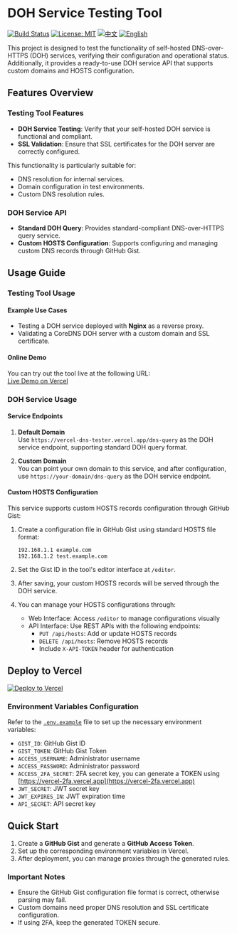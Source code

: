# DOH Service Testing Tool

[![Build Status](https://github.com/DavidKk/vercel-dns-tester/actions/workflows/coverage.workflow.yml/badge.svg)](https://github.com/DavidKk/vercel-dns-tester/actions/workflows/coverage.workflow.yml) [![License: MIT](https://img.shields.io/badge/License-MIT-yellow.svg)](https://opensource.org/licenses/MIT) [![中文](https://img.shields.io/badge/%E6%96%87%E6%A1%A3-%E4%B8%AD%E6%96%87-green?style=flat-square&logo=docs)](https://github.com/DavidKk/vercel-dns-tester/blob/main/README.zh-CN.md) [![English](https://img.shields.io/badge/docs-English-green?style=flat-square&logo=docs)](https://github.com/DavidKk/vercel-dns-tester/blob/main/README.md)

This project is designed to test the functionality of self-hosted DNS-over-HTTPS (DOH) services, verifying their configuration and operational status. Additionally, it provides a ready-to-use DOH service API that supports custom domains and HOSTS configuration.

## Features Overview

### Testing Tool Features

- **DOH Service Testing**: Verify that your self-hosted DOH service is functional and compliant.
- **SSL Validation**: Ensure that SSL certificates for the DOH server are correctly configured.

This functionality is particularly suitable for:

- DNS resolution for internal services.
- Domain configuration in test environments.
- Custom DNS resolution rules.

### DOH Service API

- **Standard DOH Query**: Provides standard-compliant DNS-over-HTTPS query service.
- **Custom HOSTS Configuration**: Supports configuring and managing custom DNS records through GitHub Gist.

## Usage Guide

### Testing Tool Usage

#### Example Use Cases

- Testing a DOH service deployed with **Nginx** as a reverse proxy.
- Validating a CoreDNS DOH server with a custom domain and SSL certificate.

#### Online Demo

You can try out the tool live at the following URL:  
[Live Demo on Vercel](https://vercel-dns-tester.vercel.app/)

### DOH Service Usage

#### Service Endpoints

1. **Default Domain**  
   Use `https://vercel-dns-tester.vercel.app/dns-query` as the DOH service endpoint, supporting standard DOH query format.

2. **Custom Domain**  
   You can point your own domain to this service, and after configuration, use `https://your-domain/dns-query` as the DOH service endpoint.

#### Custom HOSTS Configuration

This service supports custom HOSTS records configuration through GitHub Gist:

1. Create a configuration file in GitHub Gist using standard HOSTS file format:

   ```
   192.168.1.1 example.com
   192.168.1.2 test.example.com
   ```

2. Set the Gist ID in the tool's editor interface at `/editor`.
3. After saving, your custom HOSTS records will be served through the DOH service.
4. You can manage your HOSTS configurations through:
   - Web Interface: Access `/editor` to manage configurations visually
   - API Interface: Use REST APIs with the following endpoints:
     - `PUT /api/hosts`: Add or update HOSTS records
     - `DELETE /api/hosts`: Remove HOSTS records
     - Include `X-API-TOKEN` header for authentication

## Deploy to Vercel

[![Deploy to Vercel](https://vercel.com/button)](https://vercel.com/new/clone?repository-url=https%3A%2F%2Fgithub.com%2FDavidKk%2Fvercel-proxy-rule)

### Environment Variables Configuration

Refer to the [`.env.example`](./.env.example) file to set up the necessary environment variables:

- `GIST_ID`: GitHub Gist ID
- `GIST_TOKEN`: GitHub Gist Token
- `ACCESS_USERNAME`: Administrator username
- `ACCESS_PASSWORD`: Administrator password
- `ACCESS_2FA_SECRET`: 2FA secret key, you can generate a TOKEN using [https://vercel-2fa.vercel.app](https://vercel-2fa.vercel.app)
- `JWT_SECRET`: JWT secret key
- `JWT_EXPIRES_IN`: JWT expiration time
- `API_SECRET`: API secret key

## Quick Start

1. Create a **GitHub Gist** and generate a **GitHub Access Token**.
2. Set up the corresponding environment variables in Vercel.
3. After deployment, you can manage proxies through the generated rules.

### Important Notes

- Ensure the GitHub Gist configuration file format is correct, otherwise parsing may fail.
- Custom domains need proper DNS resolution and SSL certificate configuration.
- If using 2FA, keep the generated TOKEN secure.
